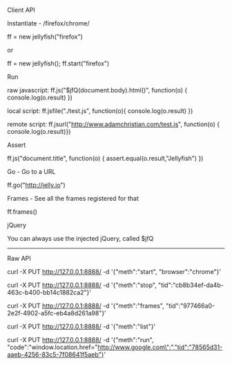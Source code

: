 Client API

Instantiate - /firefox/chrome/

ff = new jellyfish("firefox")

or

ff = new jellyfish();
ff.start("firefox")

Run

raw javascript: 
ff.js("$jfQ(document.body).html()", function(o) {
  console.log(o.result)
})

local script: 
ff.jsfile("./test.js", function(o){
  console.log(o.result)
})

remote script: 
ff.jsurl("http://www.adamchristian.com/test.js", function(o) { console.log(o.result)})

Assert

ff.js("document.title", function(o) {
  assert.equal(o.result,"Jellyfish")
})

Go - Go to a URL

ff.go("http://jelly.io")

Frames - See all the frames registered for that 

ff.frames()

jQuery

You can always use the injected jQuery, called $jfQ


----------------

Raw API

curl -X PUT http://127.0.0.1:8888/ -d '{"meth":"start", "browser":"chrome"}'

curl -X PUT http://127.0.0.1:8888/ -d '{"meth":"stop", "tid":"cb8b34ef-da4b-463c-b400-bb14c1882ca2"}'

curl -X PUT http://127.0.0.1:8888/ -d '{"meth":"frames", "tid":"977466a0-2e2f-4902-a5fc-eb4a8d261a98"}'

curl -X PUT http://127.0.0.1:8888/ -d '{"meth":"list"}'  

curl -X PUT http://127.0.0.1:8888/ -d '{"meth":"run", "code":"window.location.href=\"http://www.google.com\";","tid":"78565d31-aaeb-4256-83c5-7f08641f5aeb"}'
